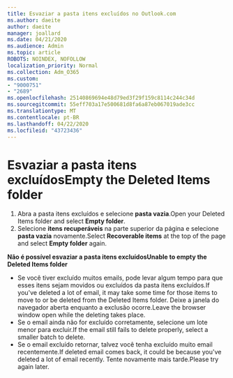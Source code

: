 ```yaml
---
title: Esvaziar a pasta itens excluídos no Outlook.com
ms.author: daeite
author: daeite
manager: joallard
ms.date: 04/21/2020
ms.audience: Admin
ms.topic: article
ROBOTS: NOINDEX, NOFOLLOW
localization_priority: Normal
ms.collection: Adm_O365
ms.custom:
- "9000751"
- "2689"
ms.openlocfilehash: 25140869694e48d79ed3f29f159c8114c244c34d
ms.sourcegitcommit: 55eff703a17e500681d8fa6a87eb067019ade3cc
ms.translationtype: MT
ms.contentlocale: pt-BR
ms.lasthandoff: 04/22/2020
ms.locfileid: "43723436"
---
```

# <a name="empty-the-deleted-items-folder"></a><span data-ttu-id="945e6-102">Esvaziar a pasta itens excluídos</span><span class="sxs-lookup"><span data-stu-id="945e6-102">Empty the Deleted Items folder</span></span>

1. <span data-ttu-id="945e6-103">Abra a pasta itens excluídos e selecione **pasta vazia**.</span><span class="sxs-lookup"><span data-stu-id="945e6-103">Open your Deleted Items folder and select **Empty folder**.</span></span>
2. <span data-ttu-id="945e6-104">Selecione **itens recuperáveis** na parte superior da página e selecione **pasta vazia** novamente.</span><span class="sxs-lookup"><span data-stu-id="945e6-104">Select **Recoverable items** at the top of the page and select **Empty folder** again.</span></span>

<span data-ttu-id="945e6-105">**Não é possível esvaziar a pasta itens excluídos**</span><span class="sxs-lookup"><span data-stu-id="945e6-105">**Unable to empty the Deleted Items folder**</span></span>

- <span data-ttu-id="945e6-106">Se você tiver excluído muitos emails, pode levar algum tempo para que esses itens sejam movidos ou excluídos da pasta itens excluídos.</span><span class="sxs-lookup"><span data-stu-id="945e6-106">If you've deleted a lot of email, it may take some time for those items to move to or be deleted from the Deleted Items folder.</span></span> <span data-ttu-id="945e6-107">Deixe a janela do navegador aberta enquanto a exclusão ocorre.</span><span class="sxs-lookup"><span data-stu-id="945e6-107">Leave the browser window open while the deleting takes place.</span></span>
- <span data-ttu-id="945e6-108">Se o email ainda não for excluído corretamente, selecione um lote menor para excluir.</span><span class="sxs-lookup"><span data-stu-id="945e6-108">If the email still fails to delete properly, select a smaller batch to delete.</span></span>
- <span data-ttu-id="945e6-109">Se o email excluído retornar, talvez você tenha excluído muito email recentemente.</span><span class="sxs-lookup"><span data-stu-id="945e6-109">If deleted email comes back, it could be because you've deleted a lot of email recently.</span></span> <span data-ttu-id="945e6-110">Tente novamente mais tarde.</span><span class="sxs-lookup"><span data-stu-id="945e6-110">Please try again later.</span></span>